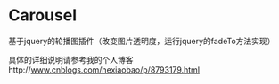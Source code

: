 # Carousel
基于jquery的轮播图插件（改变图片透明度，运行jquery的fadeTo方法实现）


具体的详细说明请参考我的个人博客http://www.cnblogs.com/hexiaobao/p/8793179.html

